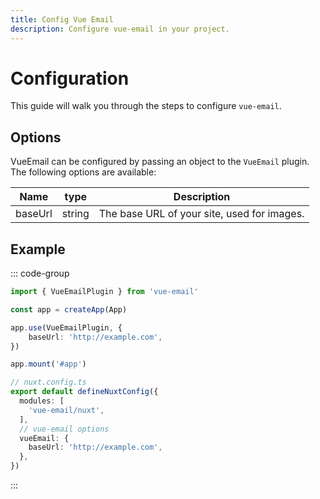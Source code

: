 ```yaml
---
title: Config Vue Email
description: Configure vue-email in your project.
---
```


# Configuration

This guide will walk you through the steps to configure `vue-email`.

## Options

VueEmail can be configured by passing an object to the `VueEmail` plugin. The following options are available:

| Name     |  type  |         Description        |
| -------- | :----: | :------------------------: |
| baseUrl  | string | The base URL of your site, used for images. |


## Example

::: code-group

```ts [Vue 3]
import { VueEmailPlugin } from 'vue-email'

const app = createApp(App)

app.use(VueEmailPlugin, {
    baseUrl: 'http://example.com',
})

app.mount('#app')

```

```ts [Nuxt 3]
// nuxt.config.ts
export default defineNuxtConfig({
  modules: [
    'vue-email/nuxt',
  ],
  // vue-email options
  vueEmail: {
    baseUrl: 'http://example.com',
  },
})
```

:::